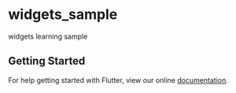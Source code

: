 # widgets_sample

widgets learning sample

## Getting Started

For help getting started with Flutter, view our online
[documentation](https://flutter.io/).
